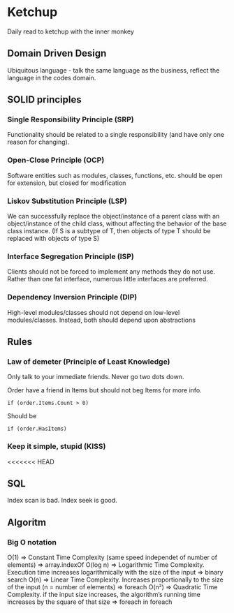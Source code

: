 # Ketchup
Daily read to ketchup with the inner monkey

## Domain Driven Design
Ubiquitous language - talk the same language as the business, reflect the language in the codes domain.

## SOLID principles

### Single Responsibility Principle (SRP)
Functionality should be related to a single responsibility (and have only one reason for changing).

### Open-Close Principle (OCP)
Software entities such as modules, classes, functions, etc. should be open for extension, but closed for modification

### Liskov Substitution Principle (LSP)
We can successfully replace the object/instance of a parent class with an object/instance of the child class, without affecting the behavior of the base class instance.
(If S is a subtype of T, then objects of type T should be replaced with objects of type S)

### Interface Segregation Principle (ISP)
Clients should not be forced to implement any methods they do not use. Rather than one fat interface, numerous little interfaces are preferred.

### Dependency Inversion Principle (DIP)
High-level modules/classes should not depend on low-level modules/classes. Instead, both should depend upon abstractions

## Rules

### Law of demeter (Principle of Least Knowledge)
Only talk to your immediate friends.
Never go two dots down.

Order have a friend in Items but should not beg Items for more info.
~~~ 
if (order.Items.Count > 0)
~~~ 
Should be
~~~ 
if (order.HasItems)
~~~ 

### Keep it simple, stupid (KISS)
<<<<<<< HEAD

## SQL

Index scan is bad. Index seek is good.

## Algoritm

### Big O notation

O(1) => Constant Time Complexity (same speed independet of number of elements) => array.indexOf
O(log n) => Logarithmic Time Complexity. Execution time increases logarithmically with the size of the input => binary search
O(n) => Linear Time Complexity. Increases proportionally to the size of the input (n = number of elements) => foreach
O(n²) => Quadratic Time Complexity. if the input size increases, the algorithm’s running time increases by the square of that size => foreach in foreach

